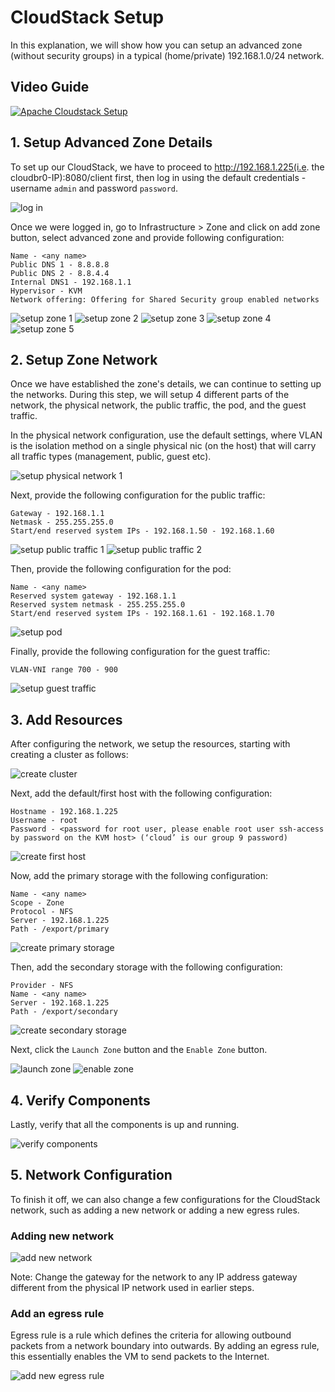 # CloudStack Setup

In this explanation, we will show how you can setup an advanced zone (without security groups) in a typical (home/private) 192.168.1.0/24 network.

## Video Guide

[![Apache Cloudstack Setup](https://img.youtube.com/vi/i7VBEj6q27o/0.jpg)](https://youtu.be/i7VBEj6q27o)

## 1. Setup Advanced Zone Details
To set up our CloudStack, we have to proceed to http://192.168.1.225(i.e. the cloudbr0-IP):8080/client first, then log in using the default credentials - username `admin` and password `password`.

![log in](/image/image_login_cloudstack.png)

Once we were logged in, go to Infrastructure > Zone and click on add zone button, select advanced zone and provide following configuration:
```
Name - <any name>
Public DNS 1 - 8.8.8.8
Public DNS 2 - 8.8.4.4
Internal DNS1 - 192.168.1.1
Hypervisor - KVM
Network offering: Offering for Shared Security group enabled networks
```

![setup zone 1](/image/image_setup_zone_1.png)
![setup zone 2](/image/image_setup_zone_2.png)
![setup zone 3](/image/image_setup_zone_3.png)
![setup zone 4](/image/image_setup_zone_4.png)
![setup zone 5](/image/image_setup_zone_5.png)

## 2. Setup Zone Network
Once we have established the zone's details, we can continue to setting up the networks. During this step, we will setup 4 different parts of the network, the physical network, the public traffic, the pod, and the guest traffic. 

In the physical network configuration, use the default settings, where VLAN is the isolation method on a single physical nic (on the host) that will carry all traffic types (management, public, guest etc).

![setup physical network 1](/image/image_physical_network.png)

Next, provide the following configuration for the public traffic:
```
Gateway - 192.168.1.1
Netmask - 255.255.255.0
Start/end reserved system IPs - 192.168.1.50 - 192.168.1.60
```
![setup public traffic 1](/image/image_public_traffic_1.png)
![setup public traffic 2](/image/image_public_traffic_2.png)

Then, provide the following configuration for the pod:
```
Name - <any name>
Reserved system gateway - 192.168.1.1
Reserved system netmask - 255.255.255.0
Start/end reserved system IPs - 192.168.1.61 - 192.168.1.70
```

![setup pod](/image/image_pod.png)

Finally, provide the following configuration for the guest traffic:
```
VLAN-VNI range 700 - 900
```

![setup guest traffic](/image/image_guest_traffic.png)

## 3. Add Resources
After configuring the network, we setup the resources, starting with creating a cluster as follows:

![create cluster](/image/image_cluster.png)

Next, add the default/first host with the following configuration:
```
Hostname - 192.168.1.225
Username - root
Password - <password for root user, please enable root user ssh-access by password on the KVM host> (‘cloud’ is our group 9 password)
```

![create first host](/image/image_first_host.png)

Now, add the primary storage with the following configuration:
```
Name - <any name>
Scope - Zone
Protocol - NFS
Server - 192.168.1.225
Path - /export/primary
```

![create primary storage](/image/image_primary_storage.png)

Then, add the secondary storage with the following configuration:
```
Provider - NFS
Name - <any name>
Server - 192.168.1.225
Path - /export/secondary
```

![create secondary storage](/image/image_secondary_storage.png)

Next, click the `Launch Zone` button and the `Enable Zone` button.

![launch zone](/image/image_launch_zone.png)
![enable zone](/image/image_enable_zone.png)

## 4. Verify Components
Lastly, verify that all the components is up and running.

![verify components](/image/image_verify_components.png)

## 5. Network Configuration
To finish it off, we can also change a few configurations for the CloudStack network, such as adding a new network or adding a new egress rules.

### Adding new network

![add new network](/image/image_new_network.png)

Note: Change the gateway for the network to any IP address gateway different from the physical IP network used in earlier steps.

### Add an egress rule
Egress rule is a rule which defines the criteria for allowing outbound packets from a network boundary into outwards. By adding an egress rule, this essentially enables the VM to send packets to the Internet.

![add new egress rule](/image/image_egress.png)
